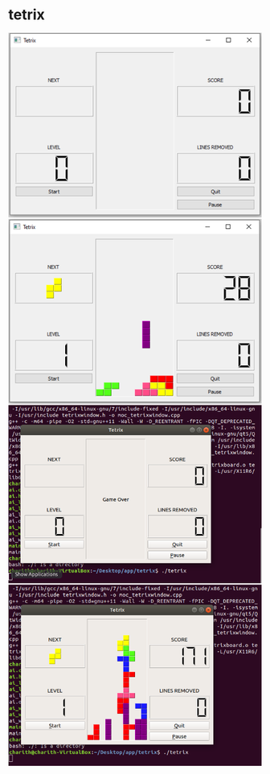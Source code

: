 # tetrix
![alt text](https://github.com/CharithBK/tetrix/blob/master/tetrix1.PNG)
![alt text](https://github.com/CharithBK/tetrix/blob/master/tetrix2.PNG)
![alt text](https://github.com/CharithBK/tetrix/blob/master/tetrix3.PNG)
![alt text](https://github.com/CharithBK/tetrix/blob/master/tetrix4.PNG)
